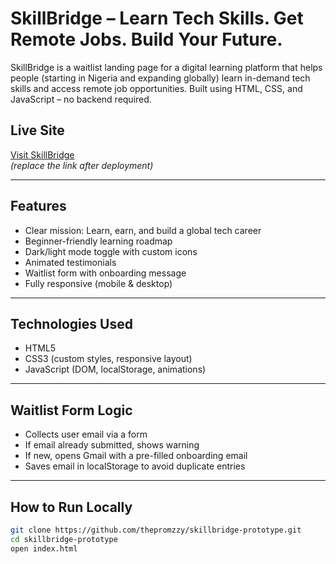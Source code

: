 #  SkillBridge – Learn Tech Skills. Get Remote Jobs. Build Your Future.

SkillBridge is a waitlist landing page for a digital learning platform that helps people (starting in Nigeria and expanding globally) learn in-demand tech skills and access remote job opportunities. Built using HTML, CSS, and JavaScript – no backend required.

##  Live Site
 [Visit SkillBridge](https://your-netlify-link.netlify.app)  
*(replace the link after deployment)*

---

##  Features

-  Clear mission: Learn, earn, and build a global tech career
-  Beginner-friendly learning roadmap
-  Dark/light mode toggle with custom icons
-  Animated testimonials
-  Waitlist form with onboarding message
-  Fully responsive (mobile & desktop)

---

##  Technologies Used

- HTML5  
- CSS3 (custom styles, responsive layout)  
- JavaScript (DOM, localStorage, animations)

---

##  Waitlist Form Logic

- Collects user email via a form
- If email already submitted, shows warning
- If new, opens Gmail with a pre-filled onboarding email
- Saves email in localStorage to avoid duplicate entries

---

##  How to Run Locally

```bash
git clone https://github.com/thepromzzy/skillbridge-prototype.git
cd skillbridge-prototype
open index.html
